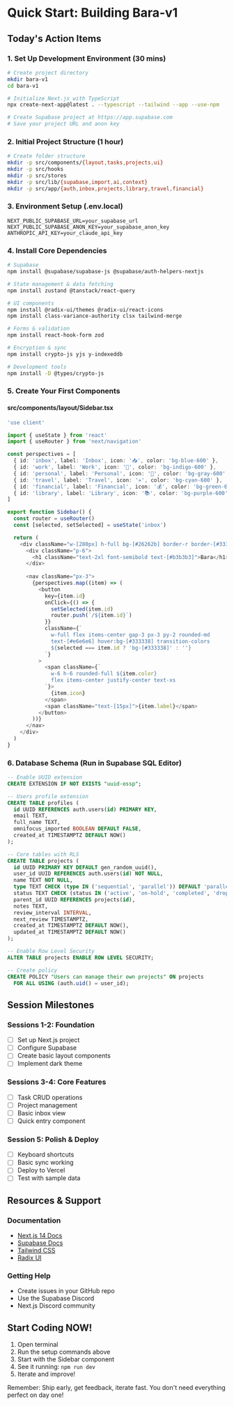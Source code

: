 # Quick Start: Building Bara-v1

## Today's Action Items

### 1. Set Up Development Environment (30 mins)
```bash
# Create project directory
mkdir bara-v1
cd bara-v1

# Initialize Next.js with TypeScript
npx create-next-app@latest . --typescript --tailwind --app --use-npm

# Create Supabase project at https://app.supabase.com
# Save your project URL and anon key
```

### 2. Initial Project Structure (1 hour)
```bash
# Create folder structure
mkdir -p src/components/{layout,tasks,projects,ui}
mkdir -p src/hooks
mkdir -p src/stores
mkdir -p src/lib/{supabase,import,ai,context}
mkdir -p src/app/{auth,inbox,projects,library,travel,financial}
```

### 3. Environment Setup (.env.local)
```env
NEXT_PUBLIC_SUPABASE_URL=your_supabase_url
NEXT_PUBLIC_SUPABASE_ANON_KEY=your_supabase_anon_key
ANTHROPIC_API_KEY=your_claude_api_key
```

### 4. Install Core Dependencies
```bash
# Supabase
npm install @supabase/supabase-js @supabase/auth-helpers-nextjs

# State management & data fetching
npm install zustand @tanstack/react-query

# UI components
npm install @radix-ui/themes @radix-ui/react-icons
npm install class-variance-authority clsx tailwind-merge

# Forms & validation
npm install react-hook-form zod

# Encryption & sync
npm install crypto-js yjs y-indexeddb

# Development tools
npm install -D @types/crypto-js
```

### 5. Create Your First Components

#### src/components/layout/Sidebar.tsx
```typescript
'use client'

import { useState } from 'react'
import { useRouter } from 'next/navigation'

const perspectives = [
  { id: 'inbox', label: 'Inbox', icon: '📥', color: 'bg-blue-600' },
  { id: 'work', label: 'Work', icon: '💼', color: 'bg-indigo-600' },
  { id: 'personal', label: 'Personal', icon: '👤', color: 'bg-gray-600' },
  { id: 'travel', label: 'Travel', icon: '✈️', color: 'bg-cyan-600' },
  { id: 'financial', label: 'Financial', icon: '💰', color: 'bg-green-600' },
  { id: 'library', label: 'Library', icon: '📚', color: 'bg-purple-600' },
]

export function Sidebar() {
  const router = useRouter()
  const [selected, setSelected] = useState('inbox')

  return (
    <div className="w-[280px] h-full bg-[#26262b] border-r border-[#333338]">
      <div className="p-6">
        <h1 className="text-2xl font-semibold text-[#b3b3b3]">Bara</h1>
      </div>
      
      <nav className="px-3">
        {perspectives.map((item) => (
          <button
            key={item.id}
            onClick={() => {
              setSelected(item.id)
              router.push(`/${item.id}`)
            }}
            className={`
              w-full flex items-center gap-3 px-3 py-2 rounded-md
              text-[#e6e6e6] hover:bg-[#333338] transition-colors
              ${selected === item.id ? 'bg-[#333338]' : ''}
            `}
          >
            <span className={`
              w-6 h-6 rounded-full ${item.color} 
              flex items-center justify-center text-xs
            `}>
              {item.icon}
            </span>
            <span className="text-[15px]">{item.label}</span>
          </button>
        ))}
      </nav>
    </div>
  )
}
```

### 6. Database Schema (Run in Supabase SQL Editor)
```sql
-- Enable UUID extension
CREATE EXTENSION IF NOT EXISTS "uuid-ossp";

-- Users profile extension
CREATE TABLE profiles (
  id UUID REFERENCES auth.users(id) PRIMARY KEY,
  email TEXT,
  full_name TEXT,
  omnifocus_imported BOOLEAN DEFAULT FALSE,
  created_at TIMESTAMPTZ DEFAULT NOW()
);

-- Core tables with RLS
CREATE TABLE projects (
  id UUID PRIMARY KEY DEFAULT gen_random_uuid(),
  user_id UUID REFERENCES auth.users(id) NOT NULL,
  name TEXT NOT NULL,
  type TEXT CHECK (type IN ('sequential', 'parallel')) DEFAULT 'parallel',
  status TEXT CHECK (status IN ('active', 'on-hold', 'completed', 'dropped')) DEFAULT 'active',
  parent_id UUID REFERENCES projects(id),
  notes TEXT,
  review_interval INTERVAL,
  next_review TIMESTAMPTZ,
  created_at TIMESTAMPTZ DEFAULT NOW(),
  updated_at TIMESTAMPTZ DEFAULT NOW()
);

-- Enable Row Level Security
ALTER TABLE projects ENABLE ROW LEVEL SECURITY;

-- Create policy
CREATE POLICY "Users can manage their own projects" ON projects
  FOR ALL USING (auth.uid() = user_id);
```

## Session Milestones

### Sessions 1-2: Foundation
- [ ] Set up Next.js project
- [ ] Configure Supabase
- [ ] Create basic layout components
- [ ] Implement dark theme

### Sessions 3-4: Core Features  
- [ ] Task CRUD operations
- [ ] Project management
- [ ] Basic inbox view
- [ ] Quick entry component

### Session 5: Polish & Deploy
- [ ] Keyboard shortcuts
- [ ] Basic sync working
- [ ] Deploy to Vercel
- [ ] Test with sample data

## Resources & Support

### Documentation
- [Next.js 14 Docs](https://nextjs.org/docs)
- [Supabase Docs](https://supabase.com/docs)
- [Tailwind CSS](https://tailwindcss.com/docs)
- [Radix UI](https://www.radix-ui.com/docs)

### Getting Help
- Create issues in your GitHub repo
- Use the Supabase Discord
- Next.js Discord community

## Start Coding NOW!

1. Open terminal
2. Run the setup commands above
3. Start with the Sidebar component
4. See it running: `npm run dev`
5. Iterate and improve!

Remember: Ship early, get feedback, iterate fast. You don't need everything perfect on day one!
